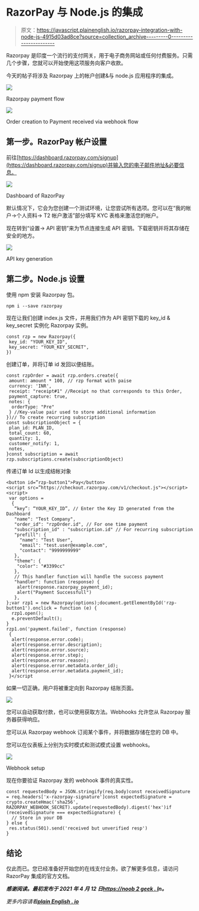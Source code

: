 # RazorPay 与 Node.js 的集成

> 原文：<https://javascript.plainenglish.io/razorpay-integration-with-node-js-4915d03ad8ce?source=collection_archive---------0----------------------->

Razorpay 是印度一个流行的支付网关，用于电子商务网站或任何付费服务。只需几个步骤，您就可以开始使用这项服务向客户收款。

今天的帖子将涉及 Razorpay 上的帐户创建&与 node.js 应用程序的集成。

![](img/7a937dfa6bbb84be27ee6faed346f6ec.png)

Razorpay payment flow

![](img/0152abdf2b5c9a3fd39b758cce7b7e3d.png)

Order creation to Payment received via webhook flow

## 第一步。RazorPay 帐户设置

前往[https://dashboard.razorpay.com/signup](https://dashboard.razorpay.com/signup)并输入您的电子邮件地址&必要信息。

![](img/20f93eafc620219eade00c93e6bb1760.png)

Dashboard of RazorPay

默认情况下，它会为您创建一个测试环境，让您尝试所有选项。您可以在“我的帐户->个人资料-> T2 帐户激活”部分填写 KYC 表格来激活您的帐户。

现在转到“设置-> API 密钥”来为节点连接生成 API 密钥。下载密钥并将其存储在安全的地方。

![](img/d27e087a2530aa6e82caca8ca5c62c2b.png)

API key generation

## **第二步。Node.js 设置**

使用 npm 安装 Razorpay 包。

```
npm i --save razorpay
```

现在让我们创建 index.js 文件，并用我们作为 API 密钥下载的 key_id & key_secret 实例化 Razorpay 实例。

```
const rzp = new Razorpay({
 key_id: "YOUR_KEY_ID",
 key_secret: "YOUR_KEY_SECRET",
})
```

创建订单，并将订单 id 发回以便结账。

```
const rzpOrder = await rzp.orders.create({
 amount: amount * 100, // rzp format with paise
 currency: 'INR',
 receipt: "receipt#1" //Receipt no that corresponds to this Order,
 payment_capture: true,
 notes: {
  orderType: "Pre"
 } //Key-value pair used to store additional information
})// To create recurring subscription
const subscriptionObject = {
 plan_id: PLAN_ID,
 total_count: 60,
 quantity: 1,
 customer_notify: 1,
 notes,
}const subscription = await rzp.subscriptions.create(subscriptionObject)
```

传递订单 Id 以生成结帐对象

```
<button id=”rzp-button1">Pay</button>
<script src=”https://checkout.razorpay.com/v1/checkout.js"></script> <script> 
 var options = 
  {
   “key”: “YOUR_KEY_ID”, // Enter the Key ID generated from the Dashboard 
   "name": "Test Company", 
   "order_id": "rzpOrder.id", // For one time payment
   "subscription_id" : "subscription.id" // For recurring subscription
   "prefill": {
     "name": "Test User",
     "email": "test.user@example.com",
     "contact": "9999999999"
   },
   "theme": {
    "color": "#3399cc"
   },
   // This handler function will handle the success payment
   "handler": function (response) {
    alert(response.razorpay_payment_id);
    alert("Payment Successfull")
   },
};var rzp1 = new Razorpay(options);document.getElementById('rzp-button1').onclick = function (e) {
  rzp1.open();
  e.preventDefault();
}
rzp1.on('payment.failed', function (response)
 {            
  alert(response.error.code);     
  alert(response.error.description);      
  alert(response.error.source);
  alert(response.error.step);     
  alert(response.error.reason);
  alert(response.error.metadata.order_id);
  alert(response.error.metadata.payment_id);
 }</script
```

如果一切正确，用户将被重定向到 Razorpay 结账页面。

![](img/20b6765d7fe04c6abf6a61a27e1a9dfc.png)

您可以自动获取付款，也可以使用获取方法。Webhooks 允许您从 Razorpay 服务器获得响应。

您可以从 Razorpay webhook 订阅某个事件，并将数据存储在您的 DB 中。

您可以在仪表板上分别为实时模式和测试模式设置 webhooks。

![](img/eb6cf7561465a570425f2b84cbbe28fb.png)

Webhook setup

现在你要验证 Razorpay 发的 webhook 事件的真实性。

```
const requestedBody = JSON.stringify(req.body)const receivedSignature = req.headers['x-razorpay-signature']const expectedSignature = crypto.createHmac('sha256', RAZORPAY_WEBHOOK_SECRET).update(requestedBody).digest('hex')if (receivedSignature === expectedSignature) { 
  // Store in your DB
} else {
 res.status(501).send('received but unverified resp')
}
```

## 结论

仅此而已。您已经准备好开始您的在线支付业务。欲了解更多信息，请访问 RazorPay 集成的官方文档。

***感谢阅读。最初发布于 2021 年 4 月 12 日***[***https://noob 2 geek . I***](https://noob2geek.in/2021/04/12/razorpay-integration-with-node-js/)***n。***

*更多内容请看*[***plain English . io***](http://plainenglish.io)